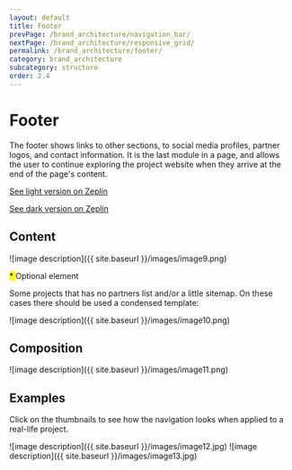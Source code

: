 ```yaml
---
layout: default
title: Footer
prevPage: /brand_architecture/navigation_bar/
nextPage: /brand_architecture/responsive_grid/
permalink: /brand_architecture/footer/
category: brand_architecture
subcategory: structure
order: 2.4
---
```


# Footer

The footer shows links to other sections, to social media profiles, partner logos, and contact information. It is the last module in a page, and allows the user to continue exploring the project website when they arrive at the end of the page's content.

<p><a href="https://zpl.io/ugTvs" class="button" target="_blank" rel="noreferrer noopener">See light version on Zeplin</a></p>
<p><a href="https://zpl.io/ugTSD" class="button" target="_blank" rel="noreferrer noopener">See dark version on Zeplin</a></p>

## Content

![image description]({{ site.baseurl }}/images/image9.png)

<div class="caption">
	<mark> * </mark> Optional element
</div>

Some projects that has no partners list and/or a little sitemap. On these cases there should be used a condensed template:

![image description]({{ site.baseurl }}/images/image10.png)

## Composition

![image description]({{ site.baseurl }}/images/image11.png)

## Examples

Click on the thumbnails to see how the navigation looks when applied to a real-life project.

<span class="examples-block">
	<span class="post-examples">
		<span class="lightbox" data-lightbox="{{ site.baseurl }}/images/image12-big.png">
			![image description]({{ site.baseurl }}/images/image12.jpg)
		</span>
	</span>
	<span class="post-examples">
		<span class="lightbox" data-lightbox="{{ site.baseurl }}/images/image13-big.png">
			![image description]({{ site.baseurl }}/images/image13.jpg)
		</span>
	</span>
</span>
